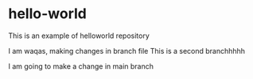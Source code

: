 # hello-world
This is an example of helloworld repository

I am waqas, making changes in branch file
This is a second branchhhhh

I am going to make a change in main branch
